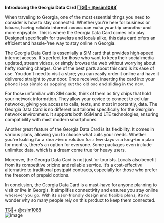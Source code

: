 **Introducing the Georgia Data Card [[TG💪+ @esim1088](https://t.me/s/esim1088)]**

When traveling to Georgia, one of the most essential things you need to consider is how to stay connected. Whether you're here for business or leisure, having reliable internet access can make your trip smoother and more enjoyable. This is where the Georgia Data Card comes into play. Designed specifically for travelers and locals alike, this data card offers an efficient and hassle-free way to stay online in Georgia.

The Georgia Data Card is essentially a SIM card that provides high-speed internet access. It's perfect for those who want to keep their social media updated, stream videos, or simply browse the web without worrying about hefty roaming charges. One of the best parts about this card is its ease of use. You don't need to visit a store; you can easily order it online and have it delivered straight to your door. Once received, inserting the card into your phone is as simple as popping out the old one and sliding in the new.

For those unfamiliar with SIM cards, think of them as tiny chips that hold your network information. They allow your device to connect to cellular networks, giving you access to calls, texts, and most importantly, data. The Georgia Data Card is no different but tailored specifically for the Georgian network environment. It supports both GSM and LTE technologies, ensuring compatibility with most modern smartphones.

Another great feature of the Georgia Data Card is its flexibility. It comes in various plans, allowing you to choose what suits your needs. Whether you're looking for a short-term solution for a few days or a long-term plan for months, there’s an option for everyone. Some packages even include unlimited data, which is a dream come true for heavy users.

Moreover, the Georgia Data Card is not just for tourists. Locals also benefit from its competitive pricing and reliable service. It’s a cost-effective alternative to traditional postpaid contracts, especially for those who prefer the freedom of prepaid options.

In conclusion, the Georgia Data Card is a must-have for anyone planning to visit or live in Georgia. It simplifies connectivity and ensures you stay online wherever you go. With its user-friendly design and flexible plans, it’s no wonder why so many people rely on this product to keep them connected. 

[TG💪+ @esim1088](https://t.me/s/esim1088)  
![Image](https://i.postimg.cc/Y0z9fWf4/image.png)